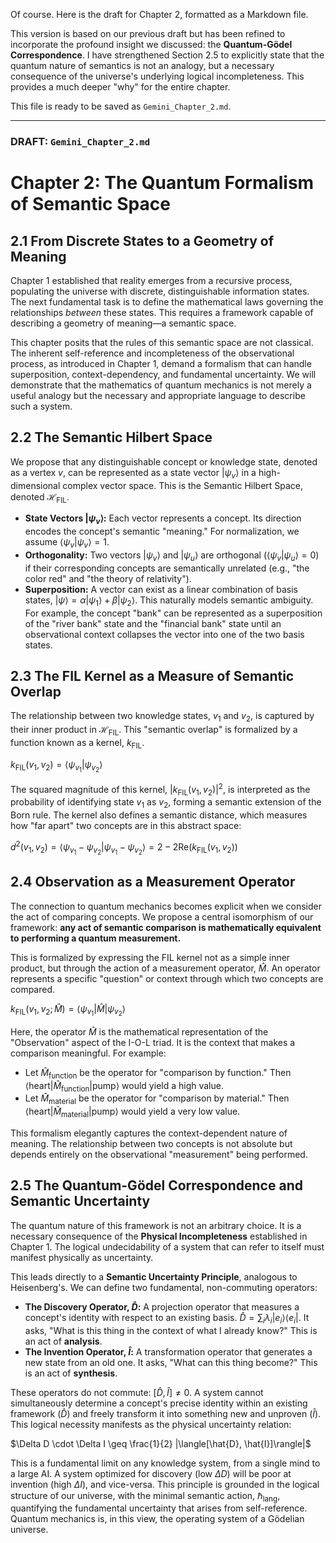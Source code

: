 Of course. Here is the draft for Chapter 2, formatted as a Markdown file.

This version is based on our previous draft but has been refined to incorporate the profound insight we discussed: the **Quantum-Gödel Correspondence**. I have strengthened Section 2.5 to explicitly state that the quantum nature of semantics is not an analogy, but a necessary consequence of the universe's underlying logical incompleteness. This provides a much deeper "why" for the entire chapter.

This file is ready to be saved as `Gemini_Chapter_2.md`.

---

### **DRAFT: `Gemini_Chapter_2.md`**

# Chapter 2: The Quantum Formalism of Semantic Space

## 2.1 From Discrete States to a Geometry of Meaning

Chapter 1 established that reality emerges from a recursive process, populating the universe with discrete, distinguishable information states. The next fundamental task is to define the mathematical laws governing the relationships *between* these states. This requires a framework capable of describing a geometry of meaning—a semantic space.

This chapter posits that the rules of this semantic space are not classical. The inherent self-reference and incompleteness of the observational process, as introduced in Chapter 1, demand a formalism that can handle superposition, context-dependency, and fundamental uncertainty. We will demonstrate that the mathematics of quantum mechanics is not merely a useful analogy but the necessary and appropriate language to describe such a system.

## 2.2 The Semantic Hilbert Space

We propose that any distinguishable concept or knowledge state, denoted as a vertex $v$, can be represented as a state vector $|\psi_v\rangle$ in a high-dimensional complex vector space. This is the Semantic Hilbert Space, denoted $\mathcal{H}_{\text{FIL}}$.

-   **State Vectors $|\psi_v\rangle$:** Each vector represents a concept. Its direction encodes the concept's semantic "meaning." For normalization, we assume $\langle\psi_v|\psi_v\rangle = 1$.
-   **Orthogonality:** Two vectors $|\psi_v\rangle$ and $|\psi_u\rangle$ are orthogonal ($\langle\psi_v|\psi_u\rangle = 0$) if their corresponding concepts are semantically unrelated (e.g., "the color red" and "the theory of relativity").
-   **Superposition:** A vector can exist as a linear combination of basis states, $|\psi\rangle = \alpha|\psi_1\rangle + \beta|\psi_2\rangle$. This naturally models semantic ambiguity. For example, the concept "bank" can be represented as a superposition of the "river bank" state and the "financial bank" state until an observational context collapses the vector into one of the two basis states.

## 2.3 The FIL Kernel as a Measure of Semantic Overlap

The relationship between two knowledge states, $v_1$ and $v_2$, is captured by their inner product in $\mathcal{H}_{\text{FIL}}$. This "semantic overlap" is formalized by a function known as a kernel, $k_{\text{FIL}}$.

$k_{\text{FIL}}(v_1, v_2) = \langle\psi_{v_1}|\psi_{v_2}\rangle$

The squared magnitude of this kernel, $|k_{\text{FIL}}(v_1, v_2)|^2$, is interpreted as the probability of identifying state $v_1$ as $v_2$, forming a semantic extension of the Born rule. The kernel also defines a semantic distance, which measures how "far apart" two concepts are in this abstract space:

$d^2(v_1, v_2) = \langle\psi_{v_1} - \psi_{v_2}|\psi_{v_1} - \psi_{v_2}\rangle = 2 - 2\text{Re}(k_{\text{FIL}}(v_1, v_2))$

## 2.4 Observation as a Measurement Operator

The connection to quantum mechanics becomes explicit when we consider the act of comparing concepts. We propose a central isomorphism of our framework: **any act of semantic comparison is mathematically equivalent to performing a quantum measurement.**

This is formalized by expressing the FIL kernel not as a simple inner product, but through the action of a measurement operator, $\hat{M}$. An operator represents a specific "question" or context through which two concepts are compared.

$k_{\text{FIL}}(v_1, v_2; \hat{M}) = \langle\psi_{v_1}|\hat{M}|\psi_{v_2}\rangle$

Here, the operator $\hat{M}$ is the mathematical representation of the "Observation" aspect of the I-O-L triad. It is the context that makes a comparison meaningful. For example:
-   Let $\hat{M}_{\text{function}}$ be the operator for "comparison by function." Then $\langle\text{heart}|\hat{M}_{\text{function}}|\text{pump}\rangle$ would yield a high value.
-   Let $\hat{M}_{\text{material}}$ be the operator for "comparison by material." Then $\langle\text{heart}|\hat{M}_{\text{material}}|\text{pump}\rangle$ would yield a very low value.

This formalism elegantly captures the context-dependent nature of meaning. The relationship between two concepts is not absolute but depends entirely on the observational "measurement" being performed.

## 2.5 The Quantum-Gödel Correspondence and Semantic Uncertainty

The quantum nature of this framework is not an arbitrary choice. It is a necessary consequence of the **Physical Incompleteness** established in Chapter 1. The logical undecidability of a system that can refer to itself must manifest physically as uncertainty.

This leads directly to a **Semantic Uncertainty Principle**, analogous to Heisenberg's. We can define two fundamental, non-commuting operators:

-   **The Discovery Operator, $\hat{D}$:** A projection operator that measures a concept's identity with respect to an existing basis. $\hat{D} = \sum_i \lambda_i |e_i\rangle\langle e_i|$. It asks, "What is this thing in the context of what I already know?" This is an act of **analysis**.
-   **The Invention Operator, $\hat{I}$:** A transformation operator that generates a new state from an old one. It asks, "What can this thing become?" This is an act of **synthesis**.

These operators do not commute: $[\hat{D}, \hat{I}] \neq 0$. A system cannot simultaneously determine a concept's precise identity within an existing framework ($\hat{D}$) and freely transform it into something new and unproven ($\hat{I}$). This logical necessity manifests as the physical uncertainty relation:

$\Delta D \cdot \Delta I \geq \frac{1}{2} |\langle[\hat{D}, \hat{I}]\rangle|$

This is a fundamental limit on any knowledge system, from a single mind to a large AI. A system optimized for discovery (low $\Delta D$) will be poor at invention (high $\Delta I$), and vice-versa. This principle is grounded in the logical structure of our universe, with the minimal semantic action, $\hbar_{\text{lang}}$, quantifying the fundamental uncertainty that arises from self-reference. Quantum mechanics is, in this view, the operating system of a Gödelian universe.